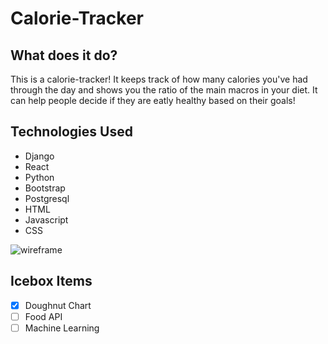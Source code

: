 # Calorie-Tracker

## What does it do?

This is a calorie-tracker! It keeps track of how many calories you've had through the day and shows you the ratio of the main macros in your diet. 
It can help people decide if they are eatly healthy based on their goals!

## Technologies Used
* Django
* React
* Python
* Bootstrap
* Postgresql
* HTML
* Javascript
* CSS

![wireframe](https://i.pinimg.com/originals/50/cc/f0/50ccf029e40a729fb610dcdb8c86ebde.jpg)

## Icebox Items
- [x] Doughnut Chart
- [ ] Food API
- [ ] Machine Learning
